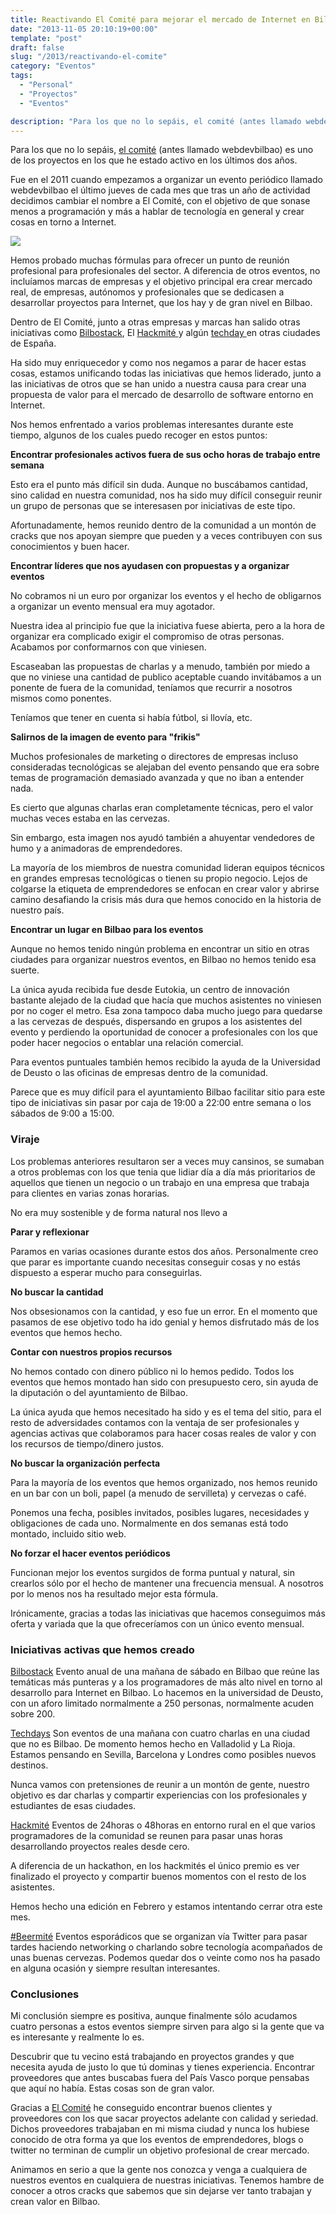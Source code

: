 ```yaml
---
title: Reactivando El Comité para mejorar el mercado de Internet en Bilbao
date: "2013-11-05 20:10:19+00:00"
template: "post"
draft: false
slug: "/2013/reactivando-el-comite"
category: "Eventos"
tags:
  - "Personal"
  - "Proyectos"
  - "Eventos"

description: "Para los que no lo sepáis, el comité (antes llamado webdevbilbao) es uno de los proyectos en los que he estado activo en los últimos dos años."
---
```


Para los que no lo sepáis, [el comité](http://elcomite.net) (antes llamado webdevbilbao) es uno de los proyectos en los que he estado activo en los últimos dos años.

Fue en el 2011 cuando empezamos a organizar un evento periódico llamado webdevbilbao el último jueves de cada mes que tras un año de actividad decidimos cambiar el nombre a El Comité, con el objetivo de que sonase menos a programación y más a hablar de tecnología en general y crear cosas en torno a Internet.

![](https://farm8.staticflickr.com/7182/6941823356_efc1906418_z.jpg)

Hemos probado muchas fórmulas para ofrecer un punto de reunión profesional para profesionales del sector. A diferencia de otros eventos, no incluíamos marcas de empresas y el objetivo principal era crear mercado real, de empresas, autónomos y profesionales que se dedicasen a desarrollar proyectos para Internet, que los hay y de gran nivel en Bilbao.

Dentro de El Comité, junto a otras empresas y marcas han salido otras iniciativas como [Bilbostack](http://bilbostack.com), El [Hackmité ](http://hackmite.elcomite.org)y algún [techday ](http://pucelatechday.com)en otras ciudades de España.

Ha sido muy enriquecedor y como nos negamos a parar de hacer estas cosas, estamos unificando todas las iniciativas que hemos liderado, junto a las iniciativas de otros que se han unido a nuestra causa para crear una propuesta de valor para el mercado de desarrollo de software entorno en Internet.

Nos hemos enfrentado a varios problemas interesantes durante este tiempo, algunos de los cuales puedo recoger en estos puntos:

**Encontrar profesionales activos fuera de sus ocho horas de trabajo entre semana**

Esto era el punto más difícil sin duda. Aunque no buscábamos cantidad, sino calidad en nuestra comunidad, nos ha sido muy difícil conseguir reunir un grupo de personas que se interesasen por iniciativas de este tipo.

Afortunadamente, hemos reunido dentro de la comunidad a un montón de cracks que nos apoyan siempre que pueden y a veces contribuyen con sus conocimientos y buen hacer.

**Encontrar líderes que nos ayudasen con propuestas y a organizar eventos**

No cobramos ni un euro por organizar los eventos y el hecho de obligarnos a organizar un evento mensual era muy agotador.

Nuestra idea al principio fue que la iniciativa fuese abierta, pero a la hora de organizar era complicado exigir el compromiso de otras personas. Acabamos por conformarnos con que viniesen.

Escaseaban las propuestas de charlas y a menudo, también por miedo a que no viniese una cantidad de publico aceptable cuando invitábamos a un ponente de fuera de la comunidad, teníamos que recurrir a nosotros mismos como ponentes.

Teníamos que tener en cuenta si había fútbol, si llovía, etc.

**Salirnos de la imagen de evento para "frikis"**

Muchos profesionales de marketing o directores de empresas incluso consideradas tecnológicas se alejaban del evento pensando que era sobre temas de programación demasiado avanzada y que no iban a entender nada.

Es cierto que algunas charlas eran completamente técnicas, pero el valor muchas veces estaba en las cervezas.

Sin embargo, esta imagen nos ayudó también a ahuyentar vendedores de humo y a animadoras de emprendedores.

La mayoría de los miembros de nuestra comunidad lideran equipos técnicos en grandes empresas tecnológicas o tienen su propio negocio. Lejos de colgarse la etiqueta de emprendedores se enfocan en crear valor y abrirse camino desafiando la crisis más dura que hemos conocido en la historia de nuestro país.

**Encontrar un lugar en Bilbao para los eventos**

Aunque no hemos tenido ningún problema en encontrar un sitio en otras ciudades para organizar nuestros eventos, en Bilbao no hemos tenido esa suerte.

La única ayuda recibida fue desde Eutokia, un centro de innovación bastante alejado de la ciudad que hacía que muchos asistentes no viniesen por no coger el metro. Esa zona tampoco daba mucho juego para quedarse a las cervezas de después, dispersando en grupos a los asistentes del evento y perdiendo la oportunidad de conocer a profesionales con los que poder hacer negocios o entablar una relación comercial.

Para eventos puntuales también hemos recibido la ayuda de la Universidad de Deusto o las oficinas de empresas dentro de la comunidad.

Parece que es muy difícil para el ayuntamiento Bilbao facilitar sitio para este tipo de iniciativas sin pasar por caja de 19:00 a 22:00 entre semana o los sábados de 9:00 a 15:00.


### Viraje


Los problemas anteriores resultaron ser a veces muy cansinos, se sumaban a otros problemas con los que tenia que lidiar día a día más prioritarios de aquellos que tienen un negocio o un trabajo en una empresa que trabaja para clientes en varias zonas horarias.

No era muy sostenible y de forma natural nos llevo a

**Parar y reflexionar**

Paramos en varias ocasiones durante estos dos años. Personalmente creo que parar es importante cuando necesitas conseguir cosas y no estás dispuesto a esperar mucho para conseguirlas.

**No buscar la cantidad**

Nos obsesionamos con la cantidad, y eso fue un error. En el momento que pasamos de ese objetivo todo ha ido genial y hemos disfrutado más de los eventos que hemos hecho.

**Contar con nuestros propios recursos**

No hemos contado con dinero público ni lo hemos pedido. Todos los eventos que hemos montado han sido con presupuesto cero, sin ayuda de la diputación o del ayuntamiento de Bilbao.

La única ayuda que hemos necesitado ha sido y es el tema del sitio, para el resto de adversidades contamos con la ventaja de ser profesionales y agencias activas que colaboramos para hacer cosas reales de valor y con los recursos de tiempo/dinero justos.

**No buscar la organización perfecta**

Para la mayoría de los eventos que hemos organizado, nos hemos reunido en un bar con un boli, papel (a menudo de servilleta) y cervezas o café.

Ponemos una fecha, posibles invitados, posibles lugares, necesidades y obligaciones de cada uno. Normalmente en dos semanas está todo montado, incluido sitio web.

**No forzar el hacer eventos periódicos**

Funcionan mejor los eventos surgidos de forma puntual y natural, sin crearlos sólo por el hecho de mantener una frecuencia mensual. A nosotros por lo menos nos ha resultado mejor esta fórmula.

Irónicamente, gracias a todas las iniciativas que hacemos conseguimos más oferta y variada que la que ofreceríamos con un único evento mensual.


### Iniciativas activas que hemos creado


[Bilbostack](http://bilbostack.com)
Evento anual de una mañana de sábado en Bilbao que reúne las temáticas más punteras y a los programadores de más alto nivel en torno al desarrollo para Internet en Bilbao. Lo hacemos en la universidad de Deusto, con un aforo limitado normalmente a 250 personas, normalmente acuden sobre 200.

[Techdays](http://pucelatechday.com)
Son eventos de una mañana con cuatro charlas en una ciudad que no es Bilbao. De momento hemos hecho en Valladolid y La Rioja. Estamos pensando en Sevilla, Barcelona y Londres como posibles nuevos destinos.

Nunca vamos con pretensiones de reunir a un montón de gente, nuestro objetivo es dar charlas y compartir experiencias con los profesionales y estudiantes de esas ciudades.

[Hackmité](http://hackmite.elcomite.org)
Eventos de 24horas o 48horas en entorno rural en el que varios programadores de la comunidad se reunen para pasar unas horas desarrollando proyectos reales desde cero.

A diferencia de un hackathon, en los hackmités el único premio es ver finalizado el proyecto y compartir buenos momentos con el resto de los asistentes.

Hemos hecho una edición en Febrero y estamos intentando cerrar otra este mes.

[#Beermité](https://twitter.com/search?q=%23beermite)
Eventos esporádicos que se organizan vía Twitter para pasar tardes haciendo networking o charlando sobre tecnología acompañados de unas buenas cervezas. Podemos quedar dos o veinte como nos ha pasado en alguna ocasión y siempre resultan interesantes.


### Conclusiones


Mi conclusión siempre es positiva, aunque finalmente sólo acudamos cuatro personas a estos eventos siempre sirven para algo si la gente que va es interesante y realmente lo es.

Descubrir que tu vecino está trabajando en proyectos grandes y que necesita ayuda de justo lo que tú dominas y tienes experiencia. Encontrar proveedores que antes buscabas fuera del País Vasco porque pensabas que aquí no había. Estas cosas son de gran valor.

Gracias a [El Comité](http://elcomite.org) he conseguido encontrar buenos clientes y proveedores con los que sacar proyectos adelante con calidad y seriedad. Dichos proveedores trabajaban en mi misma ciudad y nunca los hubiese conocido de otra forma ya que los eventos de emprendedores, blogs o twitter no terminan de cumplir un objetivo profesional de crear mercado.

Animamos en serio a que la gente nos conozca y venga a cualquiera de nuestros eventos en cualquiera de nuestras iniciativas. Tenemos hambre de conocer a otros cracks que sabemos que sin dejarse ver tanto trabajan y crean valor en Bilbao.
